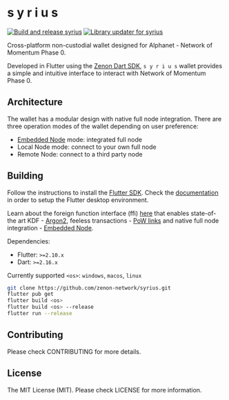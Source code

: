 # s y r i u s

[![Build and release syrius](https://github.com/alienc0der/syrius/actions/workflows/syrius_builder.yml/badge.svg?branch=cicd)](https://github.com/alienc0der/syrius/actions/workflows/syrius_builder.yml) [![Library updater for syrius](https://github.com/alienc0der/syrius/actions/workflows/syrius_lib_updater.yml/badge.svg?branch=cicd)](https://github.com/alienc0der/syrius/actions/workflows/syrius_lib_updater.yml)

Cross-platform non-custodial wallet designed for Alphanet - Network of Momentum Phase 0.

Developed in Flutter using the [Zenon Dart SDK](https://github.com/zenon-network/znn_sdk_dart), `s y r i u s` wallet provides a simple and intuitive interface to interact with Network of Momentum Phase 0.

## Architecture

The wallet has a modular design with native full node integration. There are three operation modes of the wallet depending on user preference:

- [Embedded Node](https://github.com/zenon-network/go-zenon) mode: integrated full node
- Local Node mode: connect to your own full node
- Remote Node: connect to a third party node

## Building

Follow the instructions to install the [Flutter SDK](https://docs.flutter.dev/get-started/install). Check the [documentation](https://docs.flutter.dev/desktop) in order to setup the Flutter desktop environment.

Learn about the foreign function interface (ffi) [here](https://docs.flutter.dev/development/platform-integration/c-interop) that enables state-of-the art KDF - [Argon2](https://github.com/zenon-network/argon2_ffi), feeless transactions - [PoW links](https://github.com/zenon-network/znn-pow-links-cpp) and native full node integration - [Embedded Node](https://github.com/zenon-network/go-zenon).

Dependencies:

- Flutter: `>=2.10.x`
- Dart: `>=2.16.x`

Currently supported `<os>`: `windows`, `macos`, `linux`

```bash
git clone https://github.com/zenon-network/syrius.git
flutter pub get
flutter build <os>
flutter build <os> --release
flutter run --release
```

## Contributing

Please check CONTRIBUTING for more details.

## License

The MIT License (MIT). Please check LICENSE for more information.
